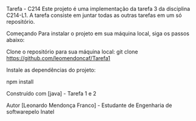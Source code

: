 Tarefa - C214
Este projeto é uma implementação da tarefa 3 da disciplina C214-L1. A tarefa consiste em juntar todas as outras tarefas em um só repositório.

Começando
Para instalar o projeto em sua máquina local, siga os passos abaixo:

Clone o repositório para sua máquina local:
git clone https://github.com/leomendoncaf/Tarefa1

Instale as dependências do projeto:

npm install

Construído com
[java] - Tarefa 1 e 2

Autor
[Leonardo Mendonça Franco] - Estudante de Engenharia de softwarepelo Inatel


